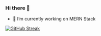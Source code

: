 ### Hi there 👋

- 🔭 I’m currently working on MERN Stack

[![GitHub Streak](https://streak-stats.demolab.com/?user=muhammadsaad-ak)](https://git.io/streak-stats)
<!--
**muhammadsaad-ak/muhammadsaad-ak** is a ✨ _special_ ✨ repository because its `README.md` (this file) appears on your GitHub profile.

Here are some ideas to get you started:

-->
